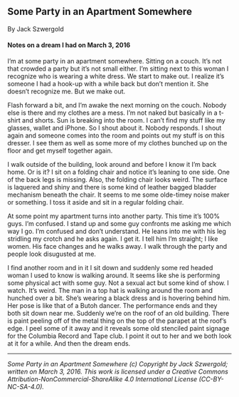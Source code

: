 ## Some Party in an Apartment Somewhere

By Jack Szwergold

#### Notes on a dream I had on March 3, 2016

I’m at some party in an apartment somewhere. Sitting on a couch. It’s not that crowded a party but it’s not small either. I’m sitting next to this woman I recognize who is wearing a white dress. We start to make out. I realize it’s someone I had a hook-up with a while back but don’t mention it. She doesn’t recognize me. But we make out.

Flash forward a bit, and I’m awake the next morning on the couch. Nobody else is there and my clothes are a mess. I’m not naked but basically in a t-shirt and shorts. Sun is breaking into the room. I can’t find my stuff like my glasses, wallet and iPhone. So I shout about it. Nobody responds. I shout again and someone comes into the room and points out my stuff is on this dresser. I see them as well as some more of my clothes bunched up on the floor and get myself together again.

I walk outside of the building, look around and before I know it I’m back home. Or is it? I sit on a folding chair and notice it’s leaning to one side. One of the back legs is missing. Also, the folding chair looks weird. The surface is laquered and shiny and there is some kind of leather bagged bladder mechanism beneath the chair. It seems to me some olde-timey noise maker or something. I toss it aside and sit in a regular folding chair.

At some point my apartment turns into another party. This time it’s 100% guys. I’m confused. I stand up and some guy confronts me asking me which way I go. I’m confused and don’t understand. He leans into me with his leg stridling my crotch and he asks again. I get it. I tell him I’m straight; I like women. His face changes and he walks away. I walk through the party and people look disugusted at me.

I find another room and in it I sit down and suddenly some red headed woman I used to know is walking around. It seems like she is performing some physical act with some guy. Not a sexual act but some kind of show. I watch. It’s weird. The man in a top hat is walking around the room and hunched over a bit. She’s wearing a black dress and is hovering behind him. Her pose is like that of a Butoh dancer. The performance ends and they both sit down near me. Suddenly we’re on the roof of an old building. There is paint peeling off of the metal thing on the top of the parapet at the roof’s edge. I peel some of it away and it reveals some old stenciled paint signage for the Columbia Record and Tape club. I point it out to her and we both look at it for a while. And then the dream ends.

***

*Some Party in an Apartment Somewhere (c) Copyright by Jack Szwergold; written on March 3, 2016. This work is licensed under a Creative Commons Attribution-NonCommercial-ShareAlike 4.0 International License (CC-BY-NC-SA-4.0).*